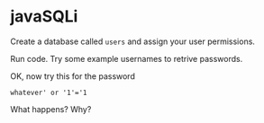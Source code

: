 # javaSQLi

Create a database called `users` and assign your user permissions. 

Run code. Try some example usernames to retrive passwords.

OK, now try this for the password

`whatever' or '1'='1`

What happens? Why? 
